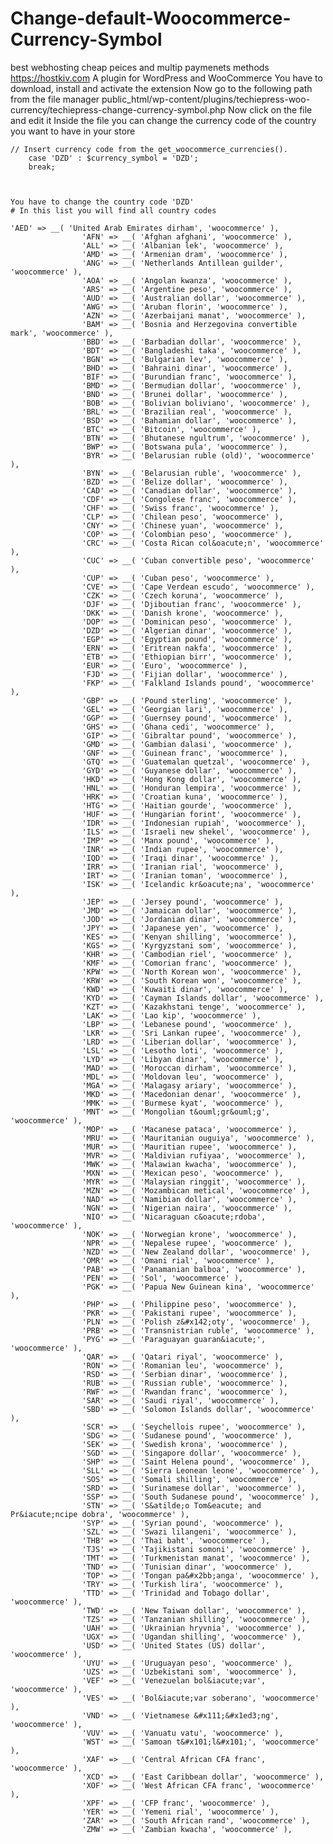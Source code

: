 # Change-default-Woocommerce-Currency-Symbol
best webhosting cheap peices and multip paymenets methods https://hostkiv.com
A plugin for WordPress and WooCommerce
You have to download, install and activate the extension
Now go to the following path from the file manager
public_html/wp-content/plugins/techiepress-woo-currency/techiepress-change-currency-symbol.php
Now click on the file and edit it
Inside the file you can change the currency code of the country you want to have in your store

	// Insert currency code from the get_woocommerce_currencies().
        case 'DZD' : $currency_symbol = 'DZD';
        break;
		    

    
    You have to change the country code 'DZD'
    # In this list you will find all country codes
    
    'AED' => __( 'United Arab Emirates dirham', 'woocommerce' ),
					'AFN' => __( 'Afghan afghani', 'woocommerce' ),
					'ALL' => __( 'Albanian lek', 'woocommerce' ),
					'AMD' => __( 'Armenian dram', 'woocommerce' ),
					'ANG' => __( 'Netherlands Antillean guilder', 'woocommerce' ),
					'AOA' => __( 'Angolan kwanza', 'woocommerce' ),
					'ARS' => __( 'Argentine peso', 'woocommerce' ),
					'AUD' => __( 'Australian dollar', 'woocommerce' ),
					'AWG' => __( 'Aruban florin', 'woocommerce' ),
					'AZN' => __( 'Azerbaijani manat', 'woocommerce' ),
					'BAM' => __( 'Bosnia and Herzegovina convertible mark', 'woocommerce' ),
					'BBD' => __( 'Barbadian dollar', 'woocommerce' ),
					'BDT' => __( 'Bangladeshi taka', 'woocommerce' ),
					'BGN' => __( 'Bulgarian lev', 'woocommerce' ),
					'BHD' => __( 'Bahraini dinar', 'woocommerce' ),
					'BIF' => __( 'Burundian franc', 'woocommerce' ),
					'BMD' => __( 'Bermudian dollar', 'woocommerce' ),
					'BND' => __( 'Brunei dollar', 'woocommerce' ),
					'BOB' => __( 'Bolivian boliviano', 'woocommerce' ),
					'BRL' => __( 'Brazilian real', 'woocommerce' ),
					'BSD' => __( 'Bahamian dollar', 'woocommerce' ),
					'BTC' => __( 'Bitcoin', 'woocommerce' ),
					'BTN' => __( 'Bhutanese ngultrum', 'woocommerce' ),
					'BWP' => __( 'Botswana pula', 'woocommerce' ),
					'BYR' => __( 'Belarusian ruble (old)', 'woocommerce' ),
					'BYN' => __( 'Belarusian ruble', 'woocommerce' ),
					'BZD' => __( 'Belize dollar', 'woocommerce' ),
					'CAD' => __( 'Canadian dollar', 'woocommerce' ),
					'CDF' => __( 'Congolese franc', 'woocommerce' ),
					'CHF' => __( 'Swiss franc', 'woocommerce' ),
					'CLP' => __( 'Chilean peso', 'woocommerce' ),
					'CNY' => __( 'Chinese yuan', 'woocommerce' ),
					'COP' => __( 'Colombian peso', 'woocommerce' ),
					'CRC' => __( 'Costa Rican col&oacute;n', 'woocommerce' ),
					'CUC' => __( 'Cuban convertible peso', 'woocommerce' ),
					'CUP' => __( 'Cuban peso', 'woocommerce' ),
					'CVE' => __( 'Cape Verdean escudo', 'woocommerce' ),
					'CZK' => __( 'Czech koruna', 'woocommerce' ),
					'DJF' => __( 'Djiboutian franc', 'woocommerce' ),
					'DKK' => __( 'Danish krone', 'woocommerce' ),
					'DOP' => __( 'Dominican peso', 'woocommerce' ),
					'DZD' => __( 'Algerian dinar', 'woocommerce' ),
					'EGP' => __( 'Egyptian pound', 'woocommerce' ),
					'ERN' => __( 'Eritrean nakfa', 'woocommerce' ),
					'ETB' => __( 'Ethiopian birr', 'woocommerce' ),
					'EUR' => __( 'Euro', 'woocommerce' ),
					'FJD' => __( 'Fijian dollar', 'woocommerce' ),
					'FKP' => __( 'Falkland Islands pound', 'woocommerce' ),
					'GBP' => __( 'Pound sterling', 'woocommerce' ),
					'GEL' => __( 'Georgian lari', 'woocommerce' ),
					'GGP' => __( 'Guernsey pound', 'woocommerce' ),
					'GHS' => __( 'Ghana cedi', 'woocommerce' ),
					'GIP' => __( 'Gibraltar pound', 'woocommerce' ),
					'GMD' => __( 'Gambian dalasi', 'woocommerce' ),
					'GNF' => __( 'Guinean franc', 'woocommerce' ),
					'GTQ' => __( 'Guatemalan quetzal', 'woocommerce' ),
					'GYD' => __( 'Guyanese dollar', 'woocommerce' ),
					'HKD' => __( 'Hong Kong dollar', 'woocommerce' ),
					'HNL' => __( 'Honduran lempira', 'woocommerce' ),
					'HRK' => __( 'Croatian kuna', 'woocommerce' ),
					'HTG' => __( 'Haitian gourde', 'woocommerce' ),
					'HUF' => __( 'Hungarian forint', 'woocommerce' ),
					'IDR' => __( 'Indonesian rupiah', 'woocommerce' ),
					'ILS' => __( 'Israeli new shekel', 'woocommerce' ),
					'IMP' => __( 'Manx pound', 'woocommerce' ),
					'INR' => __( 'Indian rupee', 'woocommerce' ),
					'IQD' => __( 'Iraqi dinar', 'woocommerce' ),
					'IRR' => __( 'Iranian rial', 'woocommerce' ),
					'IRT' => __( 'Iranian toman', 'woocommerce' ),
					'ISK' => __( 'Icelandic kr&oacute;na', 'woocommerce' ),
					'JEP' => __( 'Jersey pound', 'woocommerce' ),
					'JMD' => __( 'Jamaican dollar', 'woocommerce' ),
					'JOD' => __( 'Jordanian dinar', 'woocommerce' ),
					'JPY' => __( 'Japanese yen', 'woocommerce' ),
					'KES' => __( 'Kenyan shilling', 'woocommerce' ),
					'KGS' => __( 'Kyrgyzstani som', 'woocommerce' ),
					'KHR' => __( 'Cambodian riel', 'woocommerce' ),
					'KMF' => __( 'Comorian franc', 'woocommerce' ),
					'KPW' => __( 'North Korean won', 'woocommerce' ),
					'KRW' => __( 'South Korean won', 'woocommerce' ),
					'KWD' => __( 'Kuwaiti dinar', 'woocommerce' ),
					'KYD' => __( 'Cayman Islands dollar', 'woocommerce' ),
					'KZT' => __( 'Kazakhstani tenge', 'woocommerce' ),
					'LAK' => __( 'Lao kip', 'woocommerce' ),
					'LBP' => __( 'Lebanese pound', 'woocommerce' ),
					'LKR' => __( 'Sri Lankan rupee', 'woocommerce' ),
					'LRD' => __( 'Liberian dollar', 'woocommerce' ),
					'LSL' => __( 'Lesotho loti', 'woocommerce' ),
					'LYD' => __( 'Libyan dinar', 'woocommerce' ),
					'MAD' => __( 'Moroccan dirham', 'woocommerce' ),
					'MDL' => __( 'Moldovan leu', 'woocommerce' ),
					'MGA' => __( 'Malagasy ariary', 'woocommerce' ),
					'MKD' => __( 'Macedonian denar', 'woocommerce' ),
					'MMK' => __( 'Burmese kyat', 'woocommerce' ),
					'MNT' => __( 'Mongolian t&ouml;gr&ouml;g', 'woocommerce' ),
					'MOP' => __( 'Macanese pataca', 'woocommerce' ),
					'MRU' => __( 'Mauritanian ouguiya', 'woocommerce' ),
					'MUR' => __( 'Mauritian rupee', 'woocommerce' ),
					'MVR' => __( 'Maldivian rufiyaa', 'woocommerce' ),
					'MWK' => __( 'Malawian kwacha', 'woocommerce' ),
					'MXN' => __( 'Mexican peso', 'woocommerce' ),
					'MYR' => __( 'Malaysian ringgit', 'woocommerce' ),
					'MZN' => __( 'Mozambican metical', 'woocommerce' ),
					'NAD' => __( 'Namibian dollar', 'woocommerce' ),
					'NGN' => __( 'Nigerian naira', 'woocommerce' ),
					'NIO' => __( 'Nicaraguan c&oacute;rdoba', 'woocommerce' ),
					'NOK' => __( 'Norwegian krone', 'woocommerce' ),
					'NPR' => __( 'Nepalese rupee', 'woocommerce' ),
					'NZD' => __( 'New Zealand dollar', 'woocommerce' ),
					'OMR' => __( 'Omani rial', 'woocommerce' ),
					'PAB' => __( 'Panamanian balboa', 'woocommerce' ),
					'PEN' => __( 'Sol', 'woocommerce' ),
					'PGK' => __( 'Papua New Guinean kina', 'woocommerce' ),
					'PHP' => __( 'Philippine peso', 'woocommerce' ),
					'PKR' => __( 'Pakistani rupee', 'woocommerce' ),
					'PLN' => __( 'Polish z&#x142;oty', 'woocommerce' ),
					'PRB' => __( 'Transnistrian ruble', 'woocommerce' ),
					'PYG' => __( 'Paraguayan guaran&iacute;', 'woocommerce' ),
					'QAR' => __( 'Qatari riyal', 'woocommerce' ),
					'RON' => __( 'Romanian leu', 'woocommerce' ),
					'RSD' => __( 'Serbian dinar', 'woocommerce' ),
					'RUB' => __( 'Russian ruble', 'woocommerce' ),
					'RWF' => __( 'Rwandan franc', 'woocommerce' ),
					'SAR' => __( 'Saudi riyal', 'woocommerce' ),
					'SBD' => __( 'Solomon Islands dollar', 'woocommerce' ),
					'SCR' => __( 'Seychellois rupee', 'woocommerce' ),
					'SDG' => __( 'Sudanese pound', 'woocommerce' ),
					'SEK' => __( 'Swedish krona', 'woocommerce' ),
					'SGD' => __( 'Singapore dollar', 'woocommerce' ),
					'SHP' => __( 'Saint Helena pound', 'woocommerce' ),
					'SLL' => __( 'Sierra Leonean leone', 'woocommerce' ),
					'SOS' => __( 'Somali shilling', 'woocommerce' ),
					'SRD' => __( 'Surinamese dollar', 'woocommerce' ),
					'SSP' => __( 'South Sudanese pound', 'woocommerce' ),
					'STN' => __( 'S&atilde;o Tom&eacute; and Pr&iacute;ncipe dobra', 'woocommerce' ),
					'SYP' => __( 'Syrian pound', 'woocommerce' ),
					'SZL' => __( 'Swazi lilangeni', 'woocommerce' ),
					'THB' => __( 'Thai baht', 'woocommerce' ),
					'TJS' => __( 'Tajikistani somoni', 'woocommerce' ),
					'TMT' => __( 'Turkmenistan manat', 'woocommerce' ),
					'TND' => __( 'Tunisian dinar', 'woocommerce' ),
					'TOP' => __( 'Tongan pa&#x2bb;anga', 'woocommerce' ),
					'TRY' => __( 'Turkish lira', 'woocommerce' ),
					'TTD' => __( 'Trinidad and Tobago dollar', 'woocommerce' ),
					'TWD' => __( 'New Taiwan dollar', 'woocommerce' ),
					'TZS' => __( 'Tanzanian shilling', 'woocommerce' ),
					'UAH' => __( 'Ukrainian hryvnia', 'woocommerce' ),
					'UGX' => __( 'Ugandan shilling', 'woocommerce' ),
					'USD' => __( 'United States (US) dollar', 'woocommerce' ),
					'UYU' => __( 'Uruguayan peso', 'woocommerce' ),
					'UZS' => __( 'Uzbekistani som', 'woocommerce' ),
					'VEF' => __( 'Venezuelan bol&iacute;var', 'woocommerce' ),
					'VES' => __( 'Bol&iacute;var soberano', 'woocommerce' ),
					'VND' => __( 'Vietnamese &#x111;&#x1ed3;ng', 'woocommerce' ),
					'VUV' => __( 'Vanuatu vatu', 'woocommerce' ),
					'WST' => __( 'Samoan t&#x101;l&#x101;', 'woocommerce' ),
					'XAF' => __( 'Central African CFA franc', 'woocommerce' ),
					'XCD' => __( 'East Caribbean dollar', 'woocommerce' ),
					'XOF' => __( 'West African CFA franc', 'woocommerce' ),
					'XPF' => __( 'CFP franc', 'woocommerce' ),
					'YER' => __( 'Yemeni rial', 'woocommerce' ),
					'ZAR' => __( 'South African rand', 'woocommerce' ),
					'ZMW' => __( 'Zambian kwacha', 'woocommerce' ),
